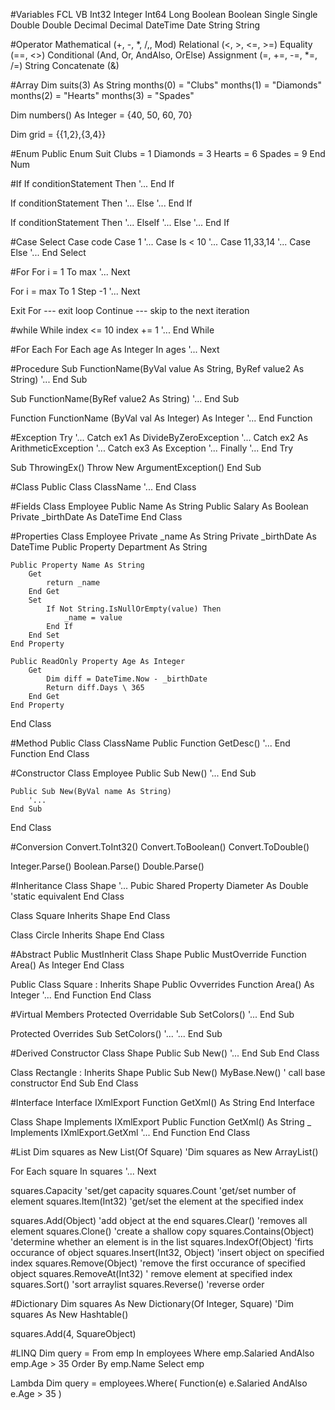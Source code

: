 #Variables
FCL         VB
Int32      Integer
Int64      Long
Boolean    Boolean
Single      Single
Double     Double
Decimal    Decimal
DateTime   Date
String     String


#Operator
Mathematical (+, -, *, /,\, Mod)
Relational (<, >, <=, >=)
Equality (==, <>)
Conditional (And, Or, AndAlso, OrElse)
Assignment (=, +=, -=, *=, /=)
String Concatenate (&)


#Array
Dim suits(3) As String
months(0) = "Clubs"
months(1) = "Diamonds"
months(2) = "Hearts"
months(3) = "Spades"

Dim numbers() As Integer = {40, 50, 60, 70}

Dim grid = {{1,2},{3,4}}


#Enum
Public Enum Suit
	Clubs = 1
	Diamonds = 3
	Hearts = 6
	Spades = 9
End Num


#If 
If conditionStatement Then
	'...
End If

If conditionStatement Then
	'...
Else
	'...
End If

If conditionStatement Then
	'...
ElseIf
	'...
Else
	'...
End If


#Case
Select Case code
	Case 1
		'...
	Case Is < 10
		'...
	Case 11,33,14
		'...
	Case Else
		'...
End Select


#For
For i = 1 To max
	'...
Next

For i = max To 1 Step -1
	'...
Next

Exit For   ---  exit loop
Continue   ---  skip to the next iteration

#while
While index <= 10
	index += 1
	'...
End While


#For Each
For Each age As Integer In ages
	'...
Next


#Procedure
Sub FunctionName(ByVal value As String, ByRef value2 As String)
	'...
End Sub

Sub FunctionName(ByRef value2 As String)
	'...
End Sub

Function FunctionName (ByVal val As Integer) As Integer
	'...
End Function


#Exception
Try
	'...
Catch ex1 As DivideByZeroException
	'...
Catch ex2 As ArithmeticException
	'...
Catch ex3 As Exception
	'...
Finally
	'...
End Try

Sub ThrowingEx()
	Throw New ArgumentException()
End Sub


#Class
Public Class ClassName
	'...
End Class


#Fields
Class Employee
	Public Name As String
	Public Salary As Boolean
	Private _birthDate As DateTime
End  Class


#Properties
Class Employee
	Private _name As String
	Private _birthDate As DateTime
	Public Property Department As String
	
	Public Property Name As String
		Get
			return _name
		End Get
		Set
			If Not String.IsNullOrEmpty(value) Then
				_name = value
			End If
		End Set
	End Property
	
	Public ReadOnly Property Age As Integer
		Get
			Dim diff = DateTime.Now - _birthDate
			Return diff.Days \ 365
		End Get
	End Property
End Class


#Method
Public Class ClassName
	Public Function GetDesc()
		'...
	End Function 
End Class


#Constructor
Class Employee
	Public Sub New()
		'...
	End Sub
	
	Public Sub New(ByVal name As String)
		'...
	End Sub
End Class


#Conversion
Convert.ToInt32()
Convert.ToBoolean()
Convert.ToDouble()

Integer.Parse()
Boolean.Parse()
Double.Parse()


#Inheritance
Class Shape
	'...
	Pubic Shared Property Diameter As Double 'static equivalent
End Class

Class Square
	Inherits Shape
End Class

Class Circle
	Inherits Shape
End Class


#Abstract
Public MustInherit Class Shape
	Public MustOverride Function Area() As Integer
End Class

Public Class Square : Inherits Shape
	Public Ovverrides Function Area() As Integer
		'...
	End Function
End Class


#Virtual Members
Protected Overridable Sub SetColors()
	'...
End Sub

Protected Overrides Sub SetColors()
	'...
	'...
End Sub


#Derived Constructor
Class Shape
	Public Sub New()
		'...
	End Sub
End Class

Class Rectangle : Inherits Shape
	Public Sub New()
		MyBase.New() ' call base constructor
	End Sub
End Class


#Interface
Interface IXmlExport
	Function GetXml() As String
End Interface

Class Shape Implements IXmlExport
	Public Function GetXml() As String _
		Implements IXmlExport.GetXml
		'...
	End Function
End Class


#List
Dim squares as New List(Of Square)
'Dim squares as New ArrayList()

For Each square In squares
	'...
Next

squares.Capacity  'set/get capacity
squares.Count   'get/set  number of element
squares.Item(Int32)   'get/set the element at the specified index

squares.Add(Object)  'add object at the end
squares.Clear()       'removes all element
squares.Clone()   	   'create a shallow copy
squares.Contains(Object)  'determine whether an element is in the list
squares.IndexOf(Object)		'firts occurance of object 
squares.Insert(Int32, Object)  'insert object on specified index
squares.Remove(Object)      'remove the first occurance of specified object
squares.RemoveAt(Int32)     ' remove element at specified index
squares.Sort()				'sort arraylist
squares.Reverse()           'reverse order 


#Dictionary
Dim squares As New Dictionary(Of Integer, Square)
'Dim squares As New Hashtable()

squares.Add(4, SquareObject)


#LINQ
Dim query = From emp In employees
			Where emp.Salaried AndAlso emp.Age > 35
			Order By emp.Name
			Select emp
			
Lambda
Dim query = employees.Where( Function(e) e.Salaried AndAlso e.Age > 35 )
